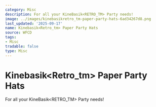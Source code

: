 ```yaml
---
category: Misc
description: For all your KineBasik<RETRO_TM> Party needs!
image: ../images/kinebasikretro_tm-paper-party-hats-6ad34267d8.png
last_updated: '2025-09-17'
name: Kinebasik<Retro_tm> Paper Party Hats
source: WFCD
tags:
- Misc
tradable: false
type: Misc
---
```


# Kinebasik<Retro_tm> Paper Party Hats

For all your KineBasik<RETRO_TM> Party needs!


